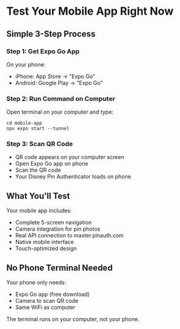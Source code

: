 # Test Your Mobile App Right Now

## Simple 3-Step Process

### Step 1: Get Expo Go App
On your phone:
- iPhone: App Store → "Expo Go"
- Android: Google Play → "Expo Go"

### Step 2: Run Command on Computer
Open terminal on your computer and type:
```
cd mobile-app
npx expo start --tunnel
```

### Step 3: Scan QR Code
- QR code appears on your computer screen
- Open Expo Go app on phone
- Scan the QR code
- Your Disney Pin Authenticator loads on phone

## What You'll Test
Your mobile app includes:
- Complete 5-screen navigation
- Camera integration for pin photos
- Real API connection to master.pinauth.com
- Native mobile interface
- Touch-optimized design

## No Phone Terminal Needed
Your phone only needs:
- Expo Go app (free download)
- Camera to scan QR code
- Same WiFi as computer

The terminal runs on your computer, not your phone.